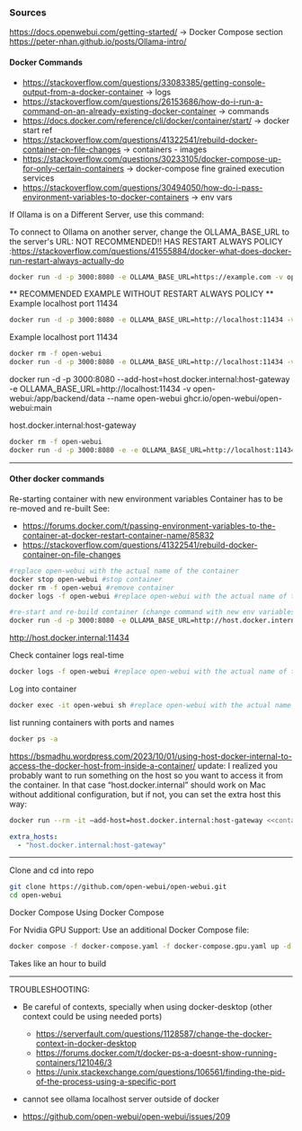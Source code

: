 ### Sources
https://docs.openwebui.com/getting-started/ -> Docker Compose section
https://peter-nhan.github.io/posts/Ollama-intro/

#### Docker Commands
- https://stackoverflow.com/questions/33083385/getting-console-output-from-a-docker-container -> logs
- https://stackoverflow.com/questions/26153686/how-do-i-run-a-command-on-an-already-existing-docker-container -> commands
- https://docs.docker.com/reference/cli/docker/container/start/ -> docker start ref
- https://stackoverflow.com/questions/41322541/rebuild-docker-container-on-file-changes -> containers - images
- https://stackoverflow.com/questions/30233105/docker-compose-up-for-only-certain-containers -> docker-compose fine grained execution services
- https://stackoverflow.com/questions/30494050/how-do-i-pass-environment-variables-to-docker-containers -> env vars

If Ollama is on a Different Server, use this command:

To connect to Ollama on another server, change the OLLAMA_BASE_URL to the server's URL:
NOT RECOMMENDED!! HAS RESTART ALWAYS POLICY :https://stackoverflow.com/questions/41555884/docker-what-does-docker-run-restart-always-actually-do
```bash
docker run -d -p 3000:8080 -e OLLAMA_BASE_URL=https://example.com -v open-webui:/app/backend/data --name open-webui --restart always ghcr.io/open-webui/open-webui:main
```
** RECOMMENDED EXAMPLE WITHOUT RESTART ALWAYS POLICY **
Example localhost port 11434
```bash
docker run -d -p 3000:8080 -e OLLAMA_BASE_URL=http://localhost:11434 -v open-webui:/app/backend/data --name open-webui ghcr.io/open-webui/open-webui:main
```
Example localhost port 11434
```bash
docker rm -f open-webui
docker run -d -p 3000:8080 -e OLLAMA_BASE_URL=http://localhost:11434 -v open-webui:/app/backend/data --name open-webui ghcr.io/open-webui/open-webui:main
```

docker run -d -p 3000:8080 --add-host=host.docker.internal:host-gateway -e OLLAMA_BASE_URL=http://localhost:11434 -v open-webui:/app/backend/data --name open-webui ghcr.io/open-webui/open-webui:main


host.docker.internal:host-gateway

```bash
docker rm -f open-webui
docker run -d -p 3000:8080 -e -e OLLAMA_BASE_URL=http://localhost:11434 -v open-webui:/app/backend/data --name open-webui ghcr.io/open-webui/open-webui:main
```



_________________________________________________________________________________
#### Other docker commands
Re-starting container with new environment variables
Container has to be re-moved and re-built
See:
- https://forums.docker.com/t/passing-environment-variables-to-the-container-at-docker-restart-container-name/85832
- https://stackoverflow.com/questions/41322541/rebuild-docker-container-on-file-changes
```bash
#replace open-webui with the actual name of the container
docker stop open-webui #stop container
docker rm -f open-webui #remove container
docker logs -f open-webui #replace open-webui with the actual name of the container

#re-start and re-build container (change command with new env variables)
docker run -d -p 3000:8080 -e OLLAMA_BASE_URL=http://host.docker.internal:11434 -v open-webui:/app/backend/data --name open-webui ghcr.io/open-webui/open-webui:main
```
http://host.docker.internal:11434 


Check container logs real-time
```bash
docker logs -f open-webui #replace open-webui with the actual name of the container
```

Log into container
```bash
docker exec -it open-webui sh #replace open-webui with the actual name of the container
```

list running containers with ports and names
```bash
docker ps -a
```

https://bsmadhu.wordpress.com/2023/10/01/using-host-docker-internal-to-access-the-docker-host-from-inside-a-container/
update: I realized you probably want to run something on the host so you want to access it from the container. In that case “host.docker.internal” should work on Mac without additional configuration, but if not, you can set the extra host this way:
```bash
docker run --rm -it –add-host=host.docker.internal:host-gateway <<container>>
```

```yaml
extra_hosts:
  - "host.docker.internal:host-gateway"
```

_________________________________________________________________________________________________________

Clone and cd into repo
```bash
git clone https://github.com/open-webui/open-webui.git
cd open-webui
```

Docker Compose
Using Docker Compose

For Nvidia GPU Support: Use an additional Docker Compose file:
```bash
docker compose -f docker-compose.yaml -f docker-compose.gpu.yaml up -d --build
```
Takes like an hour to build

__________________________________________________________________________
TROUBLESHOOTING:
* Be careful of contexts, specially when using docker-desktop (other context could be using needed ports)
  - https://serverfault.com/questions/1128587/change-the-docker-context-in-docker-desktop
  - https://forums.docker.com/t/docker-ps-a-doesnt-show-running-containers/121046/3
  - https://unix.stackexchange.com/questions/106561/finding-the-pid-of-the-process-using-a-specific-port
 
* cannot see ollama localhost server outside of docker
 - https://github.com/open-webui/open-webui/issues/209
